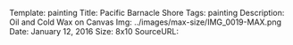 Template: painting
Title:  Pacific Barnacle Shore
Tags: painting
Description: Oil and Cold Wax on Canvas
Img: ../images/max-size/IMG_0019-MAX.png
Date: January 12, 2016
Size: 8x10
SourceURL: 
    